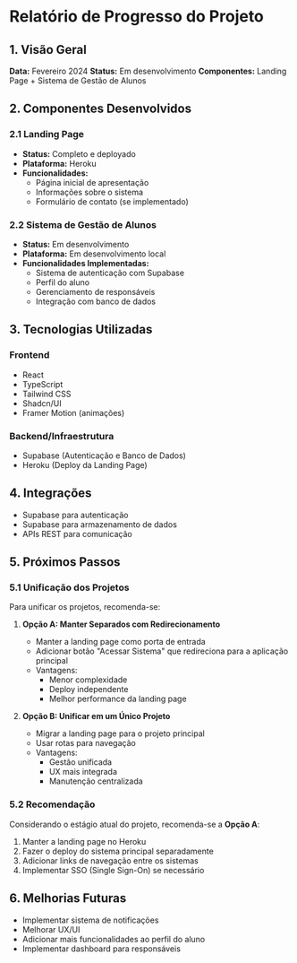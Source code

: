 
# Relatório de Progresso do Projeto

## 1. Visão Geral
**Data:** Fevereiro 2024
**Status:** Em desenvolvimento
**Componentes:** Landing Page + Sistema de Gestão de Alunos

## 2. Componentes Desenvolvidos

### 2.1 Landing Page
- **Status:** Completo e deployado
- **Plataforma:** Heroku
- **Funcionalidades:**
  - Página inicial de apresentação
  - Informações sobre o sistema
  - Formulário de contato (se implementado)

### 2.2 Sistema de Gestão de Alunos
- **Status:** Em desenvolvimento
- **Plataforma:** Em desenvolvimento local
- **Funcionalidades Implementadas:**
  - Sistema de autenticação com Supabase
  - Perfil do aluno
  - Gerenciamento de responsáveis
  - Integração com banco de dados

## 3. Tecnologias Utilizadas

### Frontend
- React
- TypeScript
- Tailwind CSS
- Shadcn/UI
- Framer Motion (animações)

### Backend/Infraestrutura
- Supabase (Autenticação e Banco de Dados)
- Heroku (Deploy da Landing Page)

## 4. Integrações
- Supabase para autenticação
- Supabase para armazenamento de dados
- APIs REST para comunicação

## 5. Próximos Passos

### 5.1 Unificação dos Projetos
Para unificar os projetos, recomenda-se:

1. **Opção A: Manter Separados com Redirecionamento**
   - Manter a landing page como porta de entrada
   - Adicionar botão "Acessar Sistema" que redireciona para a aplicação principal
   - Vantagens:
     - Menor complexidade
     - Deploy independente
     - Melhor performance da landing page

2. **Opção B: Unificar em um Único Projeto**
   - Migrar a landing page para o projeto principal
   - Usar rotas para navegação
   - Vantagens:
     - Gestão unificada
     - UX mais integrada
     - Manutenção centralizada

### 5.2 Recomendação
Considerando o estágio atual do projeto, recomenda-se a **Opção A**:

1. Manter a landing page no Heroku
2. Fazer o deploy do sistema principal separadamente
3. Adicionar links de navegação entre os sistemas
4. Implementar SSO (Single Sign-On) se necessário

## 6. Melhorias Futuras
- Implementar sistema de notificações
- Melhorar UX/UI
- Adicionar mais funcionalidades ao perfil do aluno
- Implementar dashboard para responsáveis

